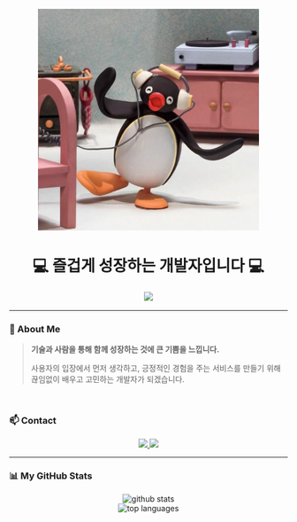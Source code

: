 <p align="center">
  <img src="https://raw.githubusercontent.com/KANGJIYEON2/KANGJIYEON2/main/%ED%95%91%EA%B5%AC.jpg" width="400" alt="핑구" />
</p>

<h1 align="center">
  💻 즐겁게 성장하는 개발자입니다 💻
</h1>

<p align="center">
  <img src="https://readme-typing-svg.herokuapp.com?font=Comic+Neue&size=30&duration=3000&center=true&vCenter=true&width=500&gradient=true&lines=반짝이는+아이디어를+코드로+구현해요+💡;어제보다+나은+오늘을+만듭니다+✨" />
</p>

---

### 🌱 About Me

> **기술과 사람을 통해 함께 성장하는 것에 큰 기쁨을 느낍니다.**
> 
> 사용자의 입장에서 먼저 생각하고, 긍정적인 경험을 주는 서비스를 만들기 위해<br>
> 끊임없이 배우고 고민하는 개발자가 되겠습니다.

<br>

### 📫 Contact

<p align="center">
  <a href="mailto:hihello516@naver.com">
    <img src="https://img.shields.io/badge/Gmail-EA4335?style=for-the-badge&logo=Gmail&logoColor=white">
  </a>
  <a href="https://hihello516.tistory.com/" target="_blank">
    <img src="https://img.shields.io/badge/Velog-20C997?style=for-the-badge&logo=Velog&logoColor=white">
  </a>
</p>

---

### 📊 My GitHub Stats

<p align="center">
  <img src="https://github-readme-stats.vercel.app/api?username=KANGJIYEON2&show_icons=true&theme=radical" alt="github stats"/>
  <br>
  <img src="https://github-readme-stats.vercel.app/api/top-langs/?username=KANGJIYEON2&layout=compact&theme=swift" alt="top languages"/>
</p>
